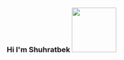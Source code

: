 ### Hi I'm Shuhratbek <img width="100px" src="https://media.giphy.com/media/3owyplYLWlGFQk9mF2/giphy.gif">
